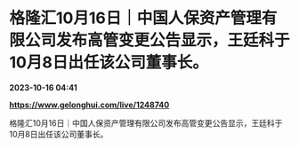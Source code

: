 # 格隆汇10月16日｜中国人保资产管理有限公司发布高管变更公告显示，王廷科于10月8日出任该公司董事长。

**2023-10-16 04:41**

**https://www.gelonghui.com/live/1248740**

格隆汇10月16日｜中国人保资产管理有限公司发布高管变更公告显示，王廷科于10月8日出任该公司董事长。